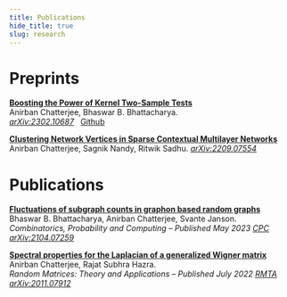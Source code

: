 ```yaml
---
title: Publications
hide_title: true
slug: research
---
```



# Preprints

[**Boosting the Power of Kernel Two-Sample Tests**](https://arxiv.org/abs/2302.10687)     
Anirban Chatterjee, Bhaswar B. Bhattacharya.     
<sm>
[<i class="ai ai-arxiv ai"></i> *arXiv:2302.10687*](https://arxiv.org/abs/2302.10687) &nbsp;
[<i class="fab fa-github"></i> Github](https://github.com/anirbanc96/MMMD-boost-kernel-two-sample)
</sm>


[**Clustering Network Vertices in Sparse Contextual Multilayer Networks**](https://arxiv.org/abs/2209.07554)     
Anirban Chatterjee, Sagnik Nandy, Ritwik Sadhu.
<sm>
[<i class="ai ai-arxiv ai"></i> *arXiv:2209.07554*](https://arxiv.org/abs/2209.07554) 
</sm>


# Publications

[**Fluctuations of subgraph counts in graphon based random graphs**](https://doi.org/10.1017/S0963548322000335)     
Bhaswar B. Bhattacharya, Anirban Chatterjee, Svante Janson.         
<sm>
*Combinatorics, Probability and Computing – Published May 2023*
</sm>
<sm>
[<i class="fa-solid fa-book"></i> *CPC*](https://doi.org/10.1017/S0963548322000335) &nbsp;
[<i class="ai ai-arxiv ai"></i> *arXiv:2104.07259*](https://arxiv.org/abs/2104.07259)
</sm>

[**Spectral properties for the Laplacian of a generalized Wigner matrix**](https://doi.org/10.1142/S2010326322500265)     
Anirban Chatterjee, Rajat Subhra Hazra.         
<sm>
*Random Matrices: Theory and Applications – Published July 2022*
</sm>
<sm>
[<i class="fa-solid fa-book"></i> *RMTA*](https://doi.org/10.1142/S2010326322500265) &nbsp;
[<i class="ai ai-arxiv ai"></i> *arXiv:2011.07912*](https://arxiv.org/abs/2011.07912)
</sm>

 
<!-- Add a style tag with CSS to control the layout -->
<style>
  .content-container {
    display: flex;
    align-items: flex-start;
  }
  .text-container {
    flex-grow: 1;
  }

  .side-image {
    margin-top: 5px;
    margin-left: 30px; /* Adjust the space between the image and the text */
    max-width: 40%; /* Adjust the width of the image */
    border-radius: 2%; /* Make the image circular */
    overflow: hidden; /* Hide anything outside of the circle */
  }

  /* Responsive design for smaller screens */
  @media (max-width: 768px) {
    .side-image {
      max-width: 100%;
      margin-left: 0;
      margin-bottom: 20px;
    }

    .content-container {
      flex-direction: column;
    }
  }
</style>
